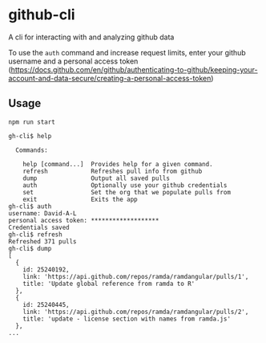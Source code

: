 # github-cli
A cli for interacting with and analyzing github data

To use the `auth` command and increase request limits, enter your github username and a personal access token (https://docs.github.com/en/github/authenticating-to-github/keeping-your-account-and-data-secure/creating-a-personal-access-token)

## Usage
```npm run start```
```
gh-cli$ help

  Commands:

    help [command...]  Provides help for a given command.
    refresh            Refreshes pull info from github
    dump               Output all saved pulls
    auth               Optionally use your github credentials
    set                Set the org that we populate pulls from
    exit               Exits the app
gh-cli$ auth
username: David-A-L
personal access token: *******************
Credentials saved
gh-cli$ refresh
Refreshed 371 pulls
gh-cli$ dump
[
  {
    id: 25240192,
    link: 'https://api.github.com/repos/ramda/ramdangular/pulls/1',
    title: 'Update global reference from ramda to R'
  },
  {
    id: 25240445,
    link: 'https://api.github.com/repos/ramda/ramdangular/pulls/2',
    title: 'update - license section with names from ramda.js'
  },
...
```
```